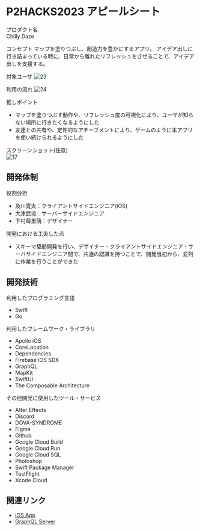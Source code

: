 # P2HACKS2023 アピールシート 

プロダクト名  
Chilly Daze

コンセプト
マップを塗りつぶし、創造力を豊かにするアプリ。
アイデア出しに行き詰まっている時に、日常から離れたリフレッシュをさせることで、アイデア出しを支援する。

対象ユーザ
![23](https://github.com/p2hacks2023/post-04/assets/82511590/a83df3ea-19ce-4c12-9b04-a8d4b9108e6a)


利用の流れ
![24](https://github.com/p2hacks2023/post-04/assets/82511590/c89c15c1-307e-41c9-b201-a9116f943976)


推しポイント  
- マップを塗りつぶす動作や、リフレッシュ度の可視化により、ユーザが知らない場所に行きたくなるようにした
- 友達との共有や、定性的なアチーブメントにより、ゲームのように本アプリを使い続けられるようにした

スクリーンショット(任意)  
![17](https://github.com/p2hacks2023/post-04/assets/82511590/16fb4bf5-6503-42e2-aba7-7052e56f0497)


## 開発体制  

役割分担  
- 及川寛太：クライアントサイドエンジニア(iOS)
- 大津武琉：サーバーサイドエンジニア
- 下村蒔里萌：デザイナー

開発における工夫した点  
- スキーマ駆動開発を行い、デザイナー・クライアントサイドエンジニア・サーバサイドエンジニア間で、共通の認識を持つことで、開発当初から、並列に作業を行うことができた

## 開発技術 

利用したプログラミング言語  
- Swift
- Go

利用したフレームワーク・ライブラリ  
- Apollo iOS
- CoreLocation
- Dependencies
- Firebase iOS SDK
- GraphQL
- MapKit
- SwiftUI
- The Composable Architecture

その他開発に使用したツール・サービス
- After Effects
- Discord
- DOVA-SYNDROME
- Figma
- Github
- Google Cloud Build
- Google Cloud Run
- Google Cloud SQL
- Photoshop
- Swift Package Manager
- TestFlight
- Xcode Cloud

## 関連リンク
- [iOS App](https://github.com/panna-cotta-2023/ChillyDaze)
- [GraphQL Server](https://github.com/panna-cotta-2023/chilly-daze-gateway)
